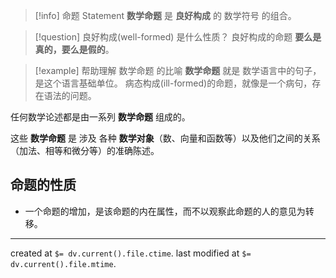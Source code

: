 
> [!info]  命题 Statement
> **数学命题** 是 **良好构成** 的 数学符号 的组合。

>[!question] 良好构成(well-formed) 是什么性质？
>良好构成的命题 **要么是真的，要么是假的**。

>[!example] 帮助理解 数学命题 的比喻
> **数学命题** 就是 数学语言中的句子，是这个语言基础单位。
> 病态构成(ill-formed)的命题，就像是一个病句，存在语法的问题。

任何数学论述都是由一系列 **数学命题** 组成的。

这些 **数学命题** 是 涉及 各种 **数学对象**（数、向量和函数等）以及他们之间的关系（加法、相等和微分等）的准确陈述。

## 命题的性质

- 一个命题的增加，是该命题的内在属性，而不以观察此命题的人的意见为转移。

---

created at `$= dv.current().file.ctime`.
last modified at `$= dv.current().file.mtime`.